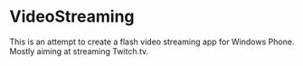 VideoStreaming
==============
This is an attempt to create a flash video streaming app for Windows Phone.  Mostly aiming at streaming Twitch.tv.